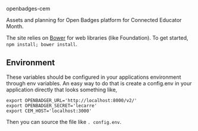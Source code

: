 openbadges-cem

Assets and planning for Open Badges platform for Connected Educator Month.

The site relies on [Bower](http://bower.io) for web libraries (like Foundation). To get started, `npm install; bower install`.

## Environment

These variables should be configured in your applications environment through env variables. An easy way to do that is create a config.env in your application directly that looks something like,

```
export OPENBADGER_URL='http://localhost:8000/v2/'
export OPENBADGER_SECRET='lecarre'
export CEM_HOST='localhost:3000'
```

Then you can source the file like `. config.env`.